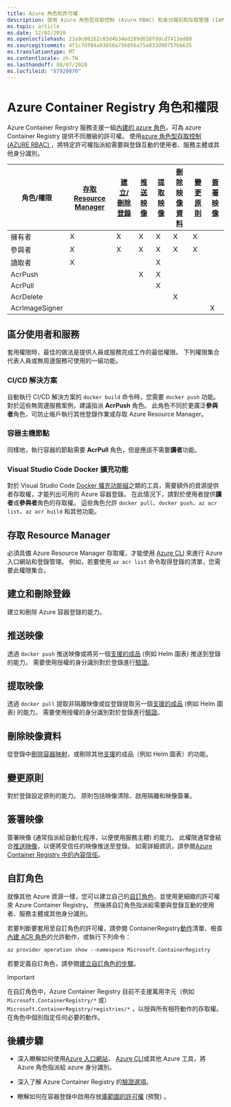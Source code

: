 ```yaml
---
title: Azure 角色和許可權
description: 使用 Azure 角色型存取控制 (Azure RBAC) 和身分識別和存取管理 (IAM) ，為 Azure container registry 中的資源提供更細緻的許可權。
ms.topic: article
ms.date: 12/02/2019
ms.openlocfilehash: 23a9c08162c03d4b34ed289d650fddcd7413ed08
ms.sourcegitcommit: 4f1c7df04a03856a756856a75e033d90757bb635
ms.translationtype: MT
ms.contentlocale: zh-TW
ms.lasthandoff: 08/07/2020
ms.locfileid: "87920070"
---
```

# <a name="azure-container-registry-roles-and-permissions"></a>Azure Container Registry 角色和權限

Azure Container Registry 服務支援一組[內建的 azure 角色](../role-based-access-control/built-in-roles.md)，可為 azure Container Registry 提供不同層級的許可權。 使用[azure 角色型存取控制 (AZURE RBAC) ](../role-based-access-control/index.yml) ，將特定許可權指派給需要與登錄互動的使用者、服務主體或其他身分識別。 

| 角色/權限       | [存取 Resource Manager](#access-resource-manager) | [建立/刪除登錄](#create-and-delete-registry) | [推送映像](#push-image) | [提取映像](#pull-image) | [刪除映像資料](#delete-image-data) | [變更原則](#change-policies) |   [簽署映像](#sign-images)  |
| ---------| --------- | --------- | --------- | --------- | --------- | --------- | --------- |
| 擁有者 | X | X | X | X | X | X |  |  
| 參與者 | X | X | X |  X | X | X |  |  
| 讀取者 | X |  |  | X |  |  |  |
| AcrPush |  |  | X | X | |  |  |  
| AcrPull |  |  |  | X |  |  |  |  
| AcrDelete |  |  |  |  | X |  |  |
| AcrImageSigner |  |  |  |  |  |  | X |

## <a name="differentiate-users-and-services"></a>區分使用者和服務

套用權限時，最佳的做法是提供人員或服務完成工作的最低權限。 下列權限集合代表人員或無周邊服務可使用的一組功能。

### <a name="cicd-solutions"></a>CI/CD 解決方案

自動執行 CI/CD 解決方案的 `docker build` 命令時，您需要 `docker push` 功能。 對於這些無周邊服務案例，建議指派 **AcrPush** 角色。 此角色不同於更廣泛**參與者**角色，可防止帳戶執行其他登錄作業或存取 Azure Resource Manager。

### <a name="container-host-nodes"></a>容器主機節點

同樣地，執行容器的節點需要 **AcrPull** 角色，但是應該不需要**讀者**功能。

### <a name="visual-studio-code-docker-extension"></a>Visual Studio Code Docker 擴充功能

對於 Visual Studio Code [Docker 擴充功能組](https://code.visualstudio.com/docs/azure/docker)之類的工具，需要額外的資源提供者存取權，才能列出可用的 Azure 容器登錄。 在此情況下，請對於使用者提供**讀者**或**參與者**角色的存取權。 這些角色允許 `docker pull`、`docker push`、`az acr list`、`az acr build` 和其他功能。 

## <a name="access-resource-manager"></a>存取 Resource Manager

必須具備 Azure Resource Manager 存取權，才能使用 [Azure CLI](/cli/azure/) 來進行 Azure 入口網站和登錄管理。 例如，若要使用 `az acr list` 命令取得登錄的清單，您需要此權限集合。 

## <a name="create-and-delete-registry"></a>建立和刪除登錄

建立和刪除 Azure 容器登錄的能力。

## <a name="push-image"></a>推送映像

透過 `docker push` 推送映像或將另一個[支援的成品](container-registry-image-formats.md) (例如 Helm 圖表) 推送到登錄的能力。 需要使用授權的身分識別對於登錄進行[驗證](container-registry-authentication.md)。 

## <a name="pull-image"></a>提取映像

透過 `docker pull` 提取非隔離映像或從登錄提取另一個[支援的成品](container-registry-image-formats.md) (例如 Helm 圖表) 的能力。 需要使用授權的身分識別對於登錄進行[驗證](container-registry-authentication.md)。

## <a name="delete-image-data"></a>刪除映像資料

從登錄中[刪除容器映射](container-registry-delete.md)，或刪除其他[支援](container-registry-image-formats.md)的成品（例如 Helm 圖表）的功能。

## <a name="change-policies"></a>變更原則

對於登錄設定原則的能力。 原則包括映像清除、啟用隔離和映像簽署。

## <a name="sign-images"></a>簽署映像

簽署映像 (通常指派給自動化程序，以便使用服務主體) 的能力。 此權限通常會結合[推送映像](#push-image)，以便將受信任的映像推送至登錄。 如需詳細資訊，請參閱[Azure Container Registry 中的內容信任](container-registry-content-trust.md)。

## <a name="custom-roles"></a>自訂角色

就像其他 Azure 資源一樣，您可以建立自己的[自訂角色](../role-based-access-control/custom-roles.md)，並使用更細緻的許可權來 Azure Container Registry。 然後將自訂角色指派給需要與登錄互動的使用者、服務主體或其他身分識別。 

若要判斷要套用至自訂角色的許可權，請參閱 ContainerRegistry[動作](../role-based-access-control/resource-provider-operations.md#microsoftcontainerregistry)清單、檢查[內建 ACR 角色](../role-based-access-control/built-in-roles.md)的允許動作，或執行下列命令：

```azurecli
az provider operation show --namespace Microsoft.ContainerRegistry
```

若要定義自訂角色，請參閱[建立自訂角色的步驟](../role-based-access-control/custom-roles.md#steps-to-create-a-custom-role)。

> [!IMPORTANT]
> 在自訂角色中，Azure Container Registry 目前不支援萬用字元（例如 `Microsoft.ContainerRegistry/*` 或） `Microsoft.ContainerRegistry/registries/*` ，以授與所有相符動作的存取權。 在角色中個別指定任何必要的動作。

## <a name="next-steps"></a>後續步驟

* 深入瞭解如何使用[Azure 入口網站](../role-based-access-control/role-assignments-portal.md)、 [Azure CLI](../role-based-access-control/role-assignments-cli.md)或其他 Azure 工具，將 Azure 角色指派給 azure 身分識別。

* 深入了解 Azure Container Registry 的[驗證選項](container-registry-authentication.md)。

* 瞭解如何在容器登錄中啟用存放[庫範圍的許可權](container-registry-repository-scoped-permissions.md) (預覽) 。